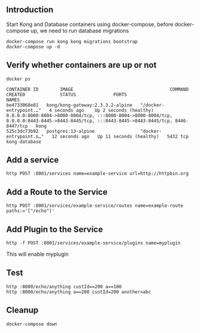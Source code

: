 ## Introduction

Start Kong and Database containers using docker-compose, before docker-compose up, we need to run database migrations

    docker-compose run kong kong migrations bootstrap
    docker-compose up -d

## Verify whether containers are up or not

    docker ps

    CONTAINER ID        IMAGE                                    COMMAND             CREATED             STATUS              PORTS                     NAMES
    be4733068e81   kong/kong-gateway:2.3.3.2-alpine   "/docker-entrypoint.…"   4 seconds ago    Up 2 seconds (healthy)    0.0.0.0:8000-8004->8000-8004/tcp, :::8000-8004->8000-8004/tcp, 0.0.0.0:8443-8445->8443-8445/tcp, :::8443-8445->8443-8445/tcp, 8446-8447/tcp   kong
    525c3dc73b92   postgres:13-alpine                 "docker-entrypoint.s…"   12 seconds ago   Up 11 seconds (healthy)   5432 tcp                                                                                                                                      kong-database

## Add a service

    http POST :8001/services name=example-service url=http://httpbin.org

## Add a Route to the Service

    http POST :8001/services/example-service/routes name=example-route paths:='["/echo"]'

## Add Plugin to the Service

    http -f POST :8001/services/example-service/plugins name=myplugin

This will enable myplugin

## Test

    http :8000/echo/anything custId==200 a==100
    http :8000/echo/anything a==200 custId=200 another=abc

## Cleanup

    docker-compose down
